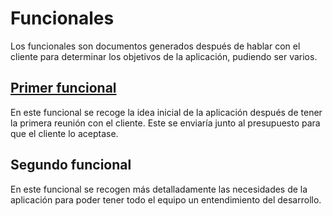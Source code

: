 # Funcionales
Los funcionales son documentos generados después de hablar con el cliente para determinar los objetivos de la aplicación,
     pudiendo ser varios.

## [Primer funcional](./primer-funcional.md)
En este funcional se recoge la idea inicial de la aplicación después de tener la primera reunión con el cliente.
     Este se enviaría junto al presupuesto para que el cliente lo aceptase.

## Segundo funcional
En este funcional se recogen más detalladamente las necesidades de la aplicación para poder tener todo el equipo
     un entendimiento del desarrollo.

